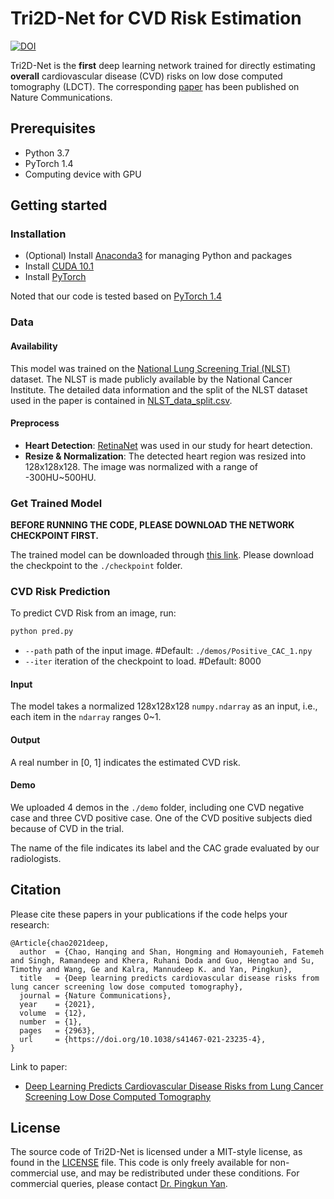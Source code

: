 # Tri2D-Net for CVD Risk Estimation

[![DOI](https://zenodo.org/badge/256093026.svg)](https://zenodo.org/badge/latestdoi/256093026)

Tri2D-Net is the **first** deep learning network trained for directly estimating **overall** cardiovascular disease (CVD) risks on low dose computed tomography (LDCT). The corresponding [paper](https://www.nature.com/articles/s41467-021-23235-4) has been published on Nature Communications.

## Prerequisites

- Python 3.7
- PyTorch 1.4
- Computing device with GPU


## Getting started
### Installation

- (Optional) Install [Anaconda3](https://www.anaconda.com/download/) for managing Python and packages
- Install [CUDA 10.1](https://developer.nvidia.com/cuda-10.1-download-archive-base)
- Install [PyTorch](http://pytorch.org/)

Noted that our code is tested based on [PyTorch 1.4](https://pytorch.org/get-started/previous-versions/)

### Data 
#### Availability
This model was trained on the [National Lung Screening Trial (NLST)](https://biometry.nci.nih.gov/cdas/learn/nlst/images/) dataset. The NLST is made publicly available by the National Cancer Institute. The detailed data information and the split of the NLST dataset used in the paper is contained in [NLST_data_split.csv](NLST_data_split.csv).

#### Preprocess
- **Heart Detection**: [RetinaNet](https://github.com/yhenon/pytorch-retinanet) was used in our study for heart detection.
- **Resize & Normalization**: The detected heart region was resized into 128x128x128. The image was normalized with a range of -300HU~500HU.

### Get Trained Model

**BEFORE RUNNING THE CODE, PLEASE DOWNLOAD THE NETWORK CHECKPOINT FIRST.**

The trained model can be downloaded through [this link](https://1drv.ms/u/s!AurT2TsSKdxQvz1aHvmxTlkDNkTz?e=8rCnJl). Please download the checkpoint to the `./checkpoint` folder.


### CVD Risk Prediction

To predict CVD Risk from an image, run:
```bash
python pred.py
```
- `--path` path of the input image. #Default: `./demos/Positive_CAC_1.npy`
- `--iter` iteration of the checkpoint to load. #Default: 8000

#### Input

The model takes a normalized 128x128x128 `numpy.ndarray` as an input, i.e., each item in the `ndarray` ranges 0~1.

#### Output

A real number in \[0, 1\] indicates the estimated CVD risk.

#### Demo

We uploaded 4 demos in the `./demo` folder, including one CVD negative case and three CVD positive case. One of the CVD positive subjects died because of CVD in the trial. 

The name of the file indicates its label and the CAC grade evaluated by our radiologists.


## Citation
Please cite these papers in your publications if the code helps your research:
```
@Article{chao2021deep,
  author  = {Chao, Hanqing and Shan, Hongming and Homayounieh, Fatemeh and Singh, Ramandeep and Khera, Ruhani Doda and Guo, Hengtao and Su, Timothy and Wang, Ge and Kalra, Mannudeep K. and Yan, Pingkun},
  title   = {Deep learning predicts cardiovascular disease risks from lung cancer screening low dose computed tomography},
  journal = {Nature Communications},
  year    = {2021},
  volume  = {12},
  number  = {1},
  pages   = {2963},
  url     = {https://doi.org/10.1038/s41467-021-23235-4},
}
```
Link to paper:
- [Deep Learning Predicts Cardiovascular Disease Risks from Lung Cancer Screening Low Dose Computed Tomography](https://www.nature.com/articles/s41467-021-23235-4)


## License
The source code of Tri2D-Net is licensed under a MIT-style license, as found in the [LICENSE](LICENSE) file.
This code is only freely available for non-commercial use, and may be redistributed under these conditions.
For commercial queries, please contact [Dr. Pingkun Yan](https://dial.rpi.edu/people/pingkun-yan).